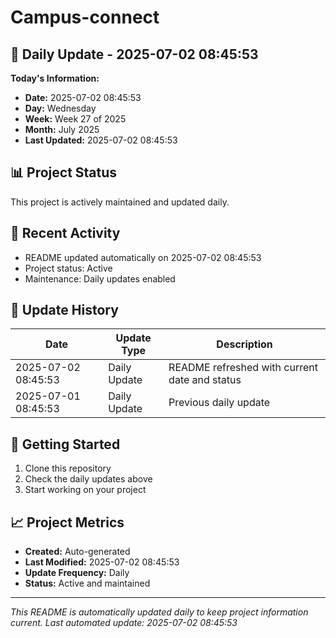 # Campus-connect

## 📅 Daily Update - 2025-07-02 08:45:53

**Today's Information:**
- **Date:** 2025-07-02 08:45:53
- **Day:** Wednesday
- **Week:** Week 27 of 2025
- **Month:** July 2025
- **Last Updated:** 2025-07-02 08:45:53

## 📊 Project Status

This project is actively maintained and updated daily.

## 🚀 Recent Activity

- README updated automatically on 2025-07-02 08:45:53
- Project status: Active
- Maintenance: Daily updates enabled

## 📝 Update History

| Date | Update Type | Description |
|------|-------------|-------------|
| 2025-07-02 08:45:53 | Daily Update | README refreshed with current date and status |
| 2025-07-01 08:45:53 | Daily Update | Previous daily update |

## 🔧 Getting Started

1. Clone this repository
2. Check the daily updates above
3. Start working on your project

## 📈 Project Metrics

- **Created:** Auto-generated
- **Last Modified:** 2025-07-02 08:45:53
- **Update Frequency:** Daily
- **Status:** Active and maintained

---

*This README is automatically updated daily to keep project information current.*
*Last automated update: 2025-07-02 08:45:53*
